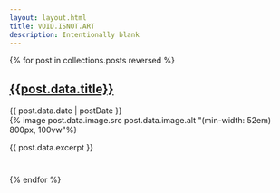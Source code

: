 ```yaml
---
layout: layout.html
title: VOID.ISNOT.ART
description: Intentionally blank
---
```

{% for post in collections.posts reversed %}
<div style="margin-bottom: 2.5rem;">
    <a href="{{post.data.page.url}}"><h2>{{post.data.title}}</h2></a>
    <time datetime="{{ post.data.date | datetime }}">{{ post.data.date | postDate }}</time>
    <br />
    {% image post.data.image.src post.data.image.alt "(min-width: 52em) 800px, 100vw"%}
    <p>{{ post.data.excerpt }}</p>
</div>
{% endfor %}